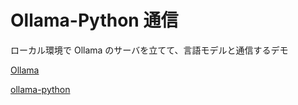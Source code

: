 # Ollama-Python 通信

ローカル環境で Ollama のサーバを立てて、言語モデルと通信するデモ

[Ollama](https://ollama.ai/)

[ollama-python](https://github.com/jmorganca/ollama-python)

